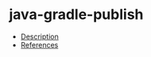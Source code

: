 # java-gradle-publish

- [Description](https://github.com/bakdata/ci-templates/tree/main/docs/descriptions/actions/java-gradle-publish)
- [References](https://github.com/bakdata/ci-templates/tree/main/docs/references/actions/java-gradle-publish)
